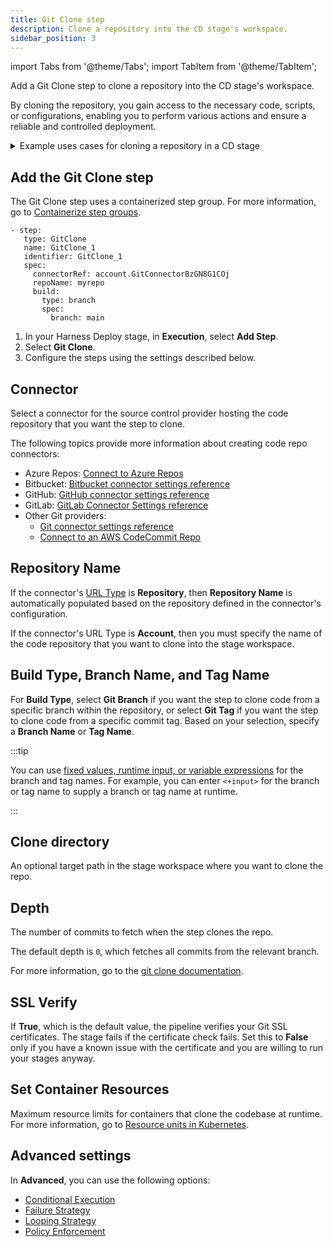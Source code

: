 ```yaml
---
title: Git Clone step
description: Clone a repository into the CD stage's workspace.
sidebar_position: 3
---
```



import Tabs from '@theme/Tabs';
import TabItem from '@theme/TabItem';


Add a Git Clone step to clone a repository into the CD stage's workspace.

By cloning the repository, you gain access to the necessary code, scripts, or configurations, enabling you to perform various actions and ensure a reliable and controlled deployment.

<details>
<summary>Example uses cases for cloning a repository in a CD stage</summary>

1. **Accessing deployment scripts or configuration files**:
   - Cloning a repository allows you to access deployment scripts, configuration files, or other resources needed for the deployment process. By cloning the repository, you can ensure that the latest versions of these files are used in the deployment, providing consistency and avoiding potential issues caused by outdated or mismatched files.
2. **Retrieving application or infrastructure definitions**:
   - In cases where the CD process involves deploying an application or provisioning infrastructure, cloning the repository enables you to retrieve the application's source code or the infrastructure-as-code (IaC) definitions. By having the codebase or infrastructure definitions locally, you can perform necessary tasks such as building the application image or running tests.
3. **Branch or commit specific deployments**:
   - Cloning the repository allows for branch or commit-specific deployments. For instance, you might have a CD pipeline that triggers deployments based on specific branches, such as staging or release branches. By cloning the repository, you can isolate the relevant code for the specific branch or commit and perform targeted deployments.
4. **Performing custom build or pre-deployment actions**:
   - Cloning a repository provides the opportunity to perform custom build or pre-deployment actions. These actions might involve running additional tests, compiling assets, generating documentation, or preparing the application or infrastructure for deployment. By cloning the repository, you have full control over the deployment process and can add any necessary steps before deploying.
5. **Verifying deployment artifacts**:
   - Cloning the repository allows you to verify the integrity and consistency of the deployment artifacts. By comparing the cloned repository with the expected state or predefined configurations, you can ensure that the correct files and versions are being deployed, reducing the risk of deploying incorrect or unauthorized code or configurations.

</details>



## Add the Git Clone step

The Git Clone step uses a containerized step group. For more information, go to [Containerize step groups](/docs/continuous-delivery/x-platform-cd-features/cd-steps/containerized-steps/containerized-step-groups.md).



<Tabs>
  <TabItem value="YAML" label="YAML" default>


```
- step:
   type: GitClone
   name: GitClone_1
   identifier: GitClone_1
   spec:
     connectorRef: account.GitConnectorBzGN8G1COj
     repoName: myrepo
     build:
       type: branch
       spec:
         branch: main
```


</TabItem>
  <TabItem value="Harness Manager" label="Harness Manager">


1. In your Harness Deploy stage, in **Execution**, select **Add Step**.
2. Select **Git Clone**.
3. Configure the steps using the settings described below.


</TabItem>
</Tabs>


## Connector

Select a connector for the source control provider hosting the code repository that you want the step to clone.

The following topics provide more information about creating code repo connectors:

* Azure Repos: [Connect to Azure Repos](/docs/platform/connectors/code-repositories/connect-to-a-azure-repo)
* Bitbucket: [Bitbucket connector settings reference](/docs/platform/connectors/code-repositories/ref-source-repo-provider/bitbucket-connector-settings-reference)
* GitHub: [GitHub connector settings reference](/docs/platform/connectors/code-repositories/ref-source-repo-provider/git-hub-connector-settings-reference)
* GitLab: [GitLab Connector Settings reference](/docs/platform/connectors/code-repositories/ref-source-repo-provider/git-lab-connector-settings-reference)
* Other Git providers:
  * [Git connector settings reference](/docs/platform/connectors/code-repositories/ref-source-repo-provider/git-connector-settings-reference)
  * [Connect to an AWS CodeCommit Repo](/docs/platform/connectors/code-repositories/connect-to-code-repo)

## Repository Name

If the connector's [URL Type](/docs/platform/connectors/code-repositories/ref-source-repo-provider/git-connector-settings-reference#url-type) is **Repository**, then **Repository Name** is automatically populated based on the repository defined in the connector's configuration.

If the connector's URL Type is **Account**, then you must specify the name of the code repository that you want to clone into the stage workspace.

## Build Type, Branch Name, and Tag Name

For **Build Type**, select **Git Branch** if you want the step to clone code from a specific branch within the repository, or select **Git Tag** if you want the step to clone code from a specific commit tag. Based on your selection, specify a **Branch Name** or **Tag Name**.

:::tip

You can use [fixed values, runtime input, or variable expressions](/docs/platform/variables-and-expressions/runtime-inputs/) for the branch and tag names. For example, you can enter `<+input>` for the branch or tag name to supply a branch or tag name at runtime.

:::

## Clone directory

An optional target path in the stage workspace where you want to clone the repo.

## Depth

The number of commits to fetch when the step clones the repo.

The default depth is `0`, which fetches all commits from the relevant branch.

For more information, go to the [git clone documentation](https://git-scm.com/docs/git-clone).

## SSL Verify

If **True**, which is the default value, the pipeline verifies your Git SSL certificates. The stage fails if the certificate check fails. Set this to **False** only if you have a known issue with the certificate and you are willing to run your stages anyway.


## Set Container Resources

Maximum resource limits for containers that clone the codebase at runtime. For more information, go to [Resource units in Kubernetes](https://kubernetes.io/docs/concepts/configuration/manage-resources-containers/#resource-units-in-kubernetes).


## Advanced settings

In **Advanced**, you can use the following options:

* [Conditional Execution](/docs/platform/pipelines/w_pipeline-steps-reference/step-skip-condition-settings)
* [Failure Strategy](/docs/platform/pipelines/failure-handling/define-a-failure-strategy-on-stages-and-steps)
* [Looping Strategy](/docs/platform/pipelines/looping-strategies/looping-strategies-matrix-repeat-and-parallelism)
* [Policy Enforcement](/docs/platform/governance/policy-as-code/harness-governance-overview)


